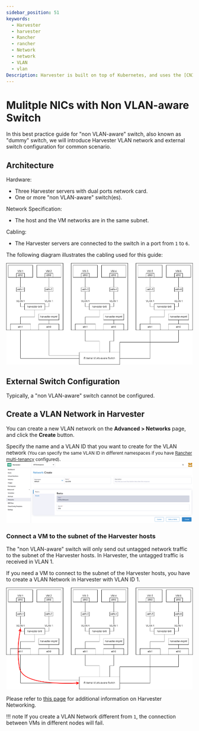 ```yaml
---
sidebar_position: 51
keywords:
  - Harvester
  - harvester
  - Rancher
  - rancher
  - Network
  - network
  - VLAN
  - vlan
Description: Harvester is built on top of Kubernetes, and uses the [CNI](https://github.com/containernetworking/cni) as the interface between network providers and Kubernetes pod networking. Naturally, we implement the Harvester network based on CNI. Moreover, the Harvester UI integrates the network configuration in order to provide a user-friendly way to configure networks for VMs.
---
```


# Mulitple NICs with Non VLAN-aware Switch

In this best practice guide for "non VLAN-aware" switch, also known as "dummy" switch, we will introduce Harvester VLAN network and external switch configuration for common scenario.

## Architecture

Hardware:

- Three Harvester servers with dual ports network card.
- One or more "non VLAN-aware" switch(es).

Network Specification:

- The host and the VM networks are in the same subnet.

Cabling:

- The Harvester servers are connected to the switch in a port from `1` to `6`.

The following diagram illustrates the cabling used for this guide:

   ![mulitple-nics-non-vlan-aware.png](assets/mulitple-nics-non-vlan-aware.png)

## External Switch Configuration

Typically, a "non VLAN-aware" switch cannot be configured.

## Create a VLAN Network in Harvester

You can create a new VLAN network on the **Advanced > Networks** page, and click the **Create** button.

Specify the name and a VLAN ID that you want to create for the VLAN network <small>(You can specify the same VLAN ID in different namespaces if you have [Rancher multi-tenancy](/rancher/virtualization-management/#multi-tenancy) configured)</small>.
   ![create-vlan-network.png](assets/create-network.png)

### Connect a VM to the subnet of the Harvester hosts

The "non VLAN-aware" switch will only send out untagged network traffic to the subnet of the Harvester hosts. In Harvester, the untagged traffic is received in VLAN 1.

If you need a VM to connect to the subnet of the Harvester hosts, you have to create a VLAN Network in Harvester with VLAN ID 1.

   ![mulitple-nics-non-vlan-aware-vlan1.png](assets/mulitple-nics-non-vlan-aware-vlan1.png)

Please refer to [this page](/networking/harvester-network/) for additional information on Harvester Networking.

!!! note
    If you create a VLAN Network different from `1`, the connection between VMs in different nodes will fail.

